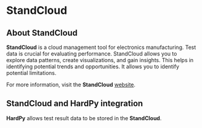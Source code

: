 # StandCloud

## About StandCloud

**StandCloud** is a cloud management tool for electronics manufacturing.
Test data is crucial for evaluating performance. 
StandCloud allows you to explore data patterns, create visualizations, and gain insights. 
This helps in identifying potential trends and opportunities. 
It allows you to identify potential limitations.

For more information, visit the **StandCloud** [website](https://everypin.io/standcloud).

## StandCloud and HardPy integration

**HardPy** allows test result data to be stored in the **StandCloud**.